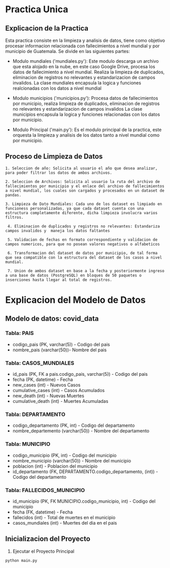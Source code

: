 # Practica Unica 

## Explicacion de la Practica

Esta practica consiste en la limpieza y analisis de datos, tiene como objetivo procesar informacion relacionada con fallecimientos a nivel mundial y por municipio de Guatemala. Se divide en las siguientes partes:

  - Modulo mundiales ('mundiales.py'): Este modulo descarga un archivo que esta alojado en la nube, en este caso Google Drive, procesa los datos de fallecimiento a nivel mundial. Realiza la limpieza de duplicados, eliminacion de registros no relevantes y estandarizacion de campos invalidos. La clase mundiales encapsula la logica y funciones realcionadas con los datos a nivel mundial

  - Modulo municipios ('municipios.py'): Procesa datos de fallecimientos por municipio, realiza limpieza de duplicados, eliminacion de registros no relevantes y estandarizacion de campos invalidos La clase municipios encapsula la logica y funciones relacionadas con los datos por municipio.

   - Modulo Principal ('main.py'): Es el modulo principal de la practica, este orquesta la limpieza y analisis de los datos tanto a nivel mundial como por municipio.

## Proceso de Limpieza de Datos

    1. Seleccion de año: Solicita al usuario el año que desea analizar, para poder filtrar los datos de ambos archivos.
   
    2. Seleccion de Archivos: Solicita al usuario la ruta del archivo de fallecimientos por municipio y el enlace del archivo de fallecimientos a nivel mundial, los cuales son cargados y procesados en un dataset de pandas.

    3. Limpieza de Dato Mundiales: Cada uno de los dataset es limpiado en funcioness personalizadas, ya que cada dataset cuenta con una estructura completamente diferente, dicha limpieza involucra varios filtros.

     4. Eliminacion de duplicados y registros no relevantes: Estandariza campos invalidos y  maneja los datos faltantes

     5. Validacion de fechas en formato correspondiente y validacion de campos numericos, para que no posean valores negativos o alfabeticos

     6. Transformacion del dataset de datos por municipio, de tal forma que sea compatible con la estructura del dataset de los casos a nivel mundial.

     7. Union de ambos dataset en base a la fecha y posteriormente ingreso a una base de datos (PostgreSQL) en bloques de 50 paquetes o inserciones hasta llegar al total de registros.

# Explicacion del Modelo de Datos

## Modelo de datos: covid_data

### Tabla: PAIS

 - codigo_pais (PK, varchar(5)) - Codigo del pais 
 - nombre_pais (varchar(50))- Nombre del pais

### Tabla: CASOS_MUNDIALES 
 
 - id_pais (PK, FK a pais.codigo_pais, varchar(5)) - Codigo del pais
 - fecha (PK, datetime) - Fecha
 - new_cases (int) - Nuevos Casos
 - cumulative_cases (int) - Casos Acumulados
 - new_death (int) - Nuevas Muertes
 - cumulative_death (int) - Muertes Acumuladas

### Tabla: DEPARTAMENTO

 - codigo_departamento (PK, int) - Codigo del departamento 
 - nombre_departemento (varchar(50)) - Nombre del departamento

### Tabla: MUNICIPIO

 - codigo_municipio (PK, int) - Codigo del municipio
 - nombre_municipio (varchar(50)) -  Nombre del municipio
 - poblacion (int) - Poblacion del municipio
 - id_departamento (FK, DEPARTAMENTO.codigo_departamento, (int)) - Codigo del departamento

### Tabla: FALLECIDOS_MUNICIPIO

 - id_municipio (PK, FK MUNICIPIO.codigo_municipio, int) - Codigo del municipio
 - fecha (FK, datetime) - Fecha
 - fallecidos (int) - Total de muertes en el municipio
 - casos_mundiales (int) - Muertes del dia en el pais

## Inicializacion del Proyecto

1. Ejecutar el Proyecto Principal

```bash
python main.py